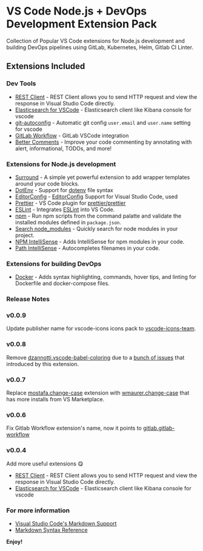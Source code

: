 # VS Code Node.js + DevOps Development Extension Pack

Collection of Popular VS Code extensions for Node.js development and building DevOps pipelines using GitLab, Kubernetes, Helm, Gitlab CI Linter.

## Extensions Included

### Dev Tools

- [REST Client](https://marketplace.visualstudio.com/items?itemName=humao.rest-client) - REST Client allows you to send HTTP request and view the response in Visual Studio Code directly.
- [Elasticsearch for VSCode](https://marketplace.visualstudio.com/items?itemName=ria.elastic) - Elasticsearch client like Kibana console for vscode
- [git-autoconfig](https://marketplace.visualstudio.com/items?itemName=shyykoserhiy.git-autoconfig) - Automatic git config `user.email` and `user.name` setting for vscode
- [GitLab Workflow](https://marketplace.visualstudio.com/items?itemName=gitlab.gitlab-workflow) - GitLab VSCode integration
- [Better Comments](https://marketplace.visualstudio.com/items?itemName=aaron-bond.better-comments) - Improve your code commenting by annotating with alert, informational, TODOs, and more!

### Extensions for Node.js development

- [Surround](https://marketplace.visualstudio.com/items?itemName=yatki.vscode-surround) - A simple yet powerful extension to add wrapper templates around your code blocks.
- [DotEnv](https://marketplace.visualstudio.com/items?itemName=mikestead.dotenv) - Support for [dotenv](https://medium.com/@thejasonfile/using-dotenv-package-to-create-environment-variables-33da4ac4ea8f) file syntax
- [EditorConfig](https://marketplace.visualstudio.com/items?itemName=EditorConfig.EditorConfig) - [EditorConfig](https://editorconfig.org/) Support for Visual Studio Code, used
- [Prettier](https://marketplace.visualstudio.com/items?itemName=esbenp.prettier-vscode) - VS Code plugin for [prettier/prettier](https://prettier.io/)
- [ESLint](https://marketplace.visualstudio.com/items?itemName=dbaeumer.vscode-eslint) - Integrates [ESLint](http://eslint.org/) into VS Code.
- [npm](https://marketplace.visualstudio.com/items?itemName=eg2.vscode-npm-script) - Run npm scripts from the command palatte and validate the installed modules defined in `package.json`.
- [Search node_modules](https://marketplace.visualstudio.com/items?itemName=jasonnutter.search-node-modules) - Quickly search for node modules in your project.
- [NPM IntelliSense](https://marketplace.visualstudio.com/items?itemName=christian-kohler.npm-intellisense) - Adds IntelliSense for npm modules in your code.
- [Path IntelliSense](https://marketplace.visualstudio.com/items?itemName=christian-kohler.path-intellisense) - Autocompletes filenames in your code.

### Extensions for building DevOps

- [Docker](https://marketplace.visualstudio.com/items?itemName=PeterJausovec.vscode-docker) - Adds syntax highlighting, commands, hover tips, and linting for Dockerfile and docker-compose files.

### Release Notes

### v0.0.9

Update publisher name for vscode-icons icons pack to [vscode-icons-team](https://marketplace.visualstudio.com/publishers/vscode-icons-team).

### v0.0.8

Remove [dzannotti.vscode-babel-coloring](https://marketplace.visualstudio.com/items?itemName=dzannotti.vscode-babel-coloring) due to a [bunch of issues](https://github.com/dzannotti/vscode-babel/issues/24) that introduced by this extension.

### v0.0.7

Replace [mostafa.change-case](https://marketplace.visualstudio.com/items?itemName=mostafa.change-case) extension with [wmaurer.change-case](https://marketplace.visualstudio.com/items?itemName=wmaurer.change-case) that has more installs from VS Marketplace.

### v0.0.6

Fix Gitlab Workflow extension's name, now it points to [gitlab.gitlab-workflow](https://marketplace.visualstudio.com/items?itemName=gitlab.gitlab-workflow)

### v0.0.4

Add more useful extensions 😋

- [REST Client](https://marketplace.visualstudio.com/items?itemName=humao.rest-client) - REST Client allows you to send HTTP request and view the response in Visual Studio Code directly.
- [Elasticsearch for VSCode](https://marketplace.visualstudio.com/items?itemName=ria.elastic) - Elasticsearch client like Kibana console for vscode

### For more information

- [Visual Studio Code's Markdown Support](http://code.visualstudio.com/docs/languages/markdown)
- [Markdown Syntax Reference](https://help.github.com/articles/markdown-basics/)

**Enjoy!**
